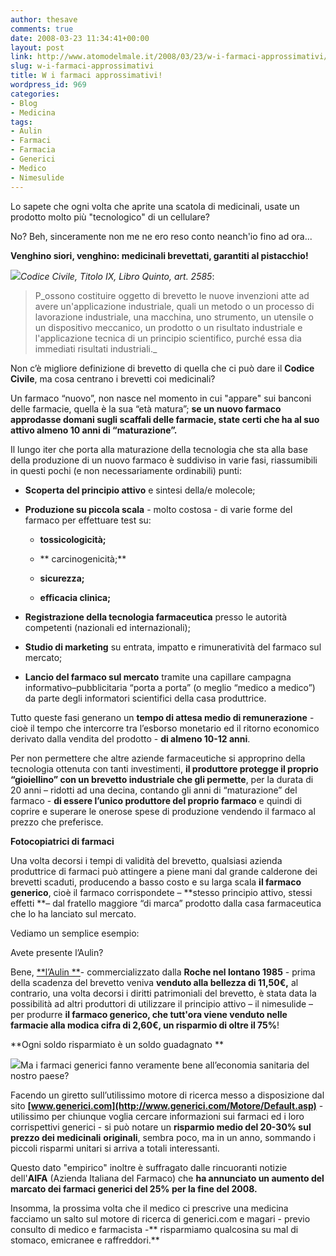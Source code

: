```yaml
---
author: thesave
comments: true
date: 2008-03-23 11:34:41+00:00
layout: post
link: http://www.atomodelmale.it/2008/03/23/w-i-farmaci-approssimativi/
slug: w-i-farmaci-approssimativi
title: W i farmaci approssimativi!
wordpress_id: 969
categories:
- Blog
- Medicina
tags:
- Aulin
- Farmaci
- Farmacia
- Generici
- Medico
- Nimesulide
---
```


Lo sapete che ogni volta che aprite una scatola di medicinali, usate un prodotto molto più "tecnologico" di un cellulare?

No? Beh, sinceramente non me ne ero reso conto neanch'io fino ad ora...

**Venghino siori, venghino: medicinali brevettati, garantiti al pistacchio!**

![](http://www.atomodelmale.it/wp-content/uploads/2008/10/pillole.png)_Codice Civile, Titolo IX, Libro Quinto, art. 2585_:


<blockquote>P_ossono costituire oggetto di brevetto le nuove invenzioni  atte ad avere un'applicazione industriale, quali un metodo  o un processo di lavorazione industriale, una macchina,  uno strumento, un utensile o un dispositivo meccanico,  un prodotto o un risultato industriale e l'applicazione tecnica  di un principio scientifico, purché essa dia immediati risultati industriali._</blockquote>


Non c’è migliore definizione di brevetto di quella che ci può dare il **Codice Civile**, ma cosa centrano i brevetti coi medicinali?

Un farmaco “nuovo”, non nasce nel momento in cui "appare" sui banconi delle farmacie, quella è la sua “età matura”; **se un nuovo farmaco approdasse domani sugli scaffali delle farmacie, state certi che ha al suo attivo almeno 10 anni di “maturazione”.**<!-- more -->

Il lungo iter che porta alla maturazione della tecnologia che sta alla base della produzione di un nuovo farmaco è suddiviso in varie fasi, riassumibili in questi pochi (e non necessariamente ordinabili) punti:



	
  * **Scoperta del principio attivo** e sintesi della/e molecole;

	
  * **Produzione su piccola scala** - molto costosa - di varie forme del farmaco per effettuare test su:

	
    * **tossicologicità;**

	
    * ** carcinogenicità;**

	
    * **sicurezza;**

	
    * **efficacia clinica;**




	
  * **Registrazione della tecnologia farmaceutica** presso le autorità competenti (nazionali ed internazionali);

	
  * **Studio di marketing** su entrata, impatto e rimuneratività del farmaco sul mercato;

	
  * **Lancio del farmaco sul mercato** tramite una capillare campagna informativo–pubblicitaria “porta a porta” (o meglio “medico a medico”) da parte degli informatori scientifici della casa produttrice.


Tutto queste fasi generano un **tempo di attesa medio di remunerazione** - cioè il tempo che intercorre tra l’esborso monetario ed il ritorno economico derivato dalla vendita del prodotto - **di almeno 10-12 anni**.

Per non permettere che altre aziende farmaceutiche si approprino della tecnologia ottenuta con tanti investimenti, **il produttore protegge il proprio “gioiellino” con un brevetto industriale che gli permette**, per la durata di 20 anni – ridotti ad una decina, contando gli anni di “maturazione” del farmaco - **di essere l’unico produttore del proprio farmaco** e quindi di coprire e superare le onerose spese di produzione vendendo il farmaco al prezzo che preferisce.

**Fotocopiatrici di farmaci**

Una volta decorsi i tempi di validità del brevetto, qualsiasi azienda produttrice di farmaci può attingere a piene mani dal grande calderone dei brevetti scaduti, producendo a basso costo e su larga scala **il farmaco generico**, cioè il farmaco corrispondete – **stesso principio attivo, stessi effetti **– dal fratello maggiore “di marca” prodotto dalla casa farmaceutica che lo ha lanciato sul mercato.

Vediamo un semplice esempio:

Avete presente l’Aulin?

Bene, [**l’Aulin **](http://atomodelmale.wordpress.com/2007/05/25/aulin-mescolato-non-shakerato/)- commercializzato dalla **Roche nel lontano 1985** - prima della scadenza del brevetto veniva **venduto alla bellezza di 11,50€,** al contrario, una volta decorsi i diritti patrimoniali del brevetto, è stata data la possibilità ad altri produttori di utilizzare il principio attivo – il nimesulide – per produrre **il farmaco generico, che tutt'ora viene venduto nelle farmacie alla modica cifra di 2,60€, un risparmio di oltre il 75%**!

**Ogni soldo risparmiato è un soldo guadagnato **

![](http://www.atomodelmale.it/wp-content/uploads/2008/10/risparmio.png)Ma i farmaci generici fanno veramente bene all’economia sanitaria del nostro paese?

Facendo un giretto sull’utilissimo motore di ricerca messo a disposizione dal sito **[www.generici.com](http://www.generici.com/Motore/Default.asp)** - utilissimo per chiunque voglia cercare informazioni sui farmaci ed i loro corrispettivi generici - si può notare un **risparmio medio del 20-30% sul prezzo dei medicinali** **originali**, sembra poco, ma in un anno, sommando i piccoli risparmi unitari si arriva a totali interessanti.

Questo dato "empirico" inoltre è suffragato dalle rincuoranti notizie dell'**AIFA** (Azienda Italiana del Farmaco) che **ha annunciato un aumento del marcato dei farmaci generici del 25% per la fine del 2008.**

Insomma, la prossima volta che il medico ci prescrive una medicina facciamo un salto sul motore di ricerca di generici.com e magari - previo consulto di medico e farmacista -** risparmiamo qualcosina su mal di stomaco, emicranee e raffreddori.**
